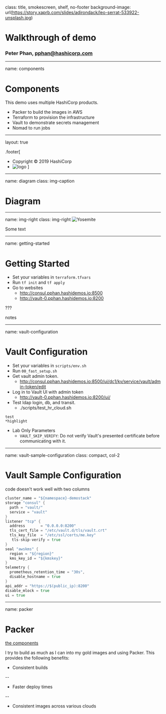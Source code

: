class: title, smokescreen, shelf, no-footer
background-image: url(https://story.xaprb.com/slides/adirondack/leo-serrat-533922-unsplash.jpg)

# Walkthrough of demo
### Peter Phan, pphan@hashicorp.com

---
name: components
# Components

This demo uses multiple HashiCorp products.
- Packer to build the images in AWS
- Terraform to provision the infrastructure
- Vault to demonstrate secrets management
- Nomad to run jobs

---
layout: true

.footer[
- Copyright © 2019 HashiCorp
- ![logo](https://hashicorp.github.io/field-workshops-assets/assets/logos/HashiCorp_Icon_Black.svg)
]

---
name: diagram
class: img-caption
# Diagram

---
name: img-right
class: img-right
![Yosemite](https://story.xaprb.com/slides/adirondack/leo-serrat-533922-unsplash.jpg)

Some text

---
name: getting-started
# Getting Started
- Set your variables in `terraform.tfvars`
- Run `tf init` and `tf apply`
- Go to websites
  - http://consul.pphan.hashidemos.io:8500
  - http://vault-0.pphan.hashidemos.io:8200

???

notes

---
name: vault-configuration
# Vault Configuration
- Set your variables in `scripts/env.sh`
- Run `00_fast_setup.sh`
- Get vault admin token. 
  - http://consul.pphan.hashidemos.io:8500/ui/dc1/kv/service/vault/admin-token/edit
- Log in to Vault UI with admin token
  - http://vault-0.pphan.hashidemos.io:8200/ui/
- Test ldap login, db, and transit.
  - ./scripts/test_hr_cloud.sh

``` shell
test
*highlight
```

- Lab Only Parameters
  - `VAULT_SKIP_VERIFY`: Do not verify Vault's presented certificate before communicating with it.

---
name: vault-sample-configuration
class: compact, col-2
# Vault Sample Configuration
code doesn't work well with two columns
``` go
cluster_name = "${namespace}-demostack"
storage "consul" {
  path = "vault/"
  service = "vault"
}
listener "tcp" {
  address       = "0.0.0.0:8200"
  tls_cert_file = "/etc/vault.d/tls/vault.crt"
  tls_key_file  = "/etc/ssl/certs/me.key"
   tls-skip-verify = true
}
seal "awskms" {
  region = "${region}"
  kms_key_id = "${kmskey}"
}
telemetry {
  prometheus_retention_time = "30s",
  disable_hostname = true
}
api_addr = "https://$(public_ip):8200"
disable_mlock = true
ui = true
```


---
name: packer
# Packer
[the components](#components)

I try to build as much as I can into my gold images and using Packer. This provides the following benefits:
- Consistent builds

--
- Faster deploy times

--
- Consistent images across various clouds
